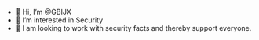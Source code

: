 - 👋 Hi, I’m @GBIJX
- 👀 I’m interested in Security
- 💞️ I am looking to work with security facts and thereby support everyone.

<!---
GBIJX/GBIJX is a ✨ special ✨ repository because its `README.md` (this file) appears on your GitHub profile.
You can click the Preview link to take a look at your changes.
--->

